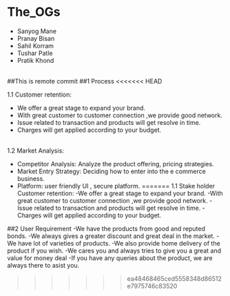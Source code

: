 # The_OGs 
- Sanyog Mane
- Pranay Bisan
- Sahil Korram
- Tushar Patle
- Pratik Khond
<br>
##This is remote commit
##1 Process
<<<<<<< HEAD
  
  1.1 Customer retention:
  - We offer a great stage to expand your brand.
  - With great customer to customer connection ,we provide good network.
  - Issue related to transaction and products will get resolve in time.
  - Charges will get applied according to your budget.
<br>
1.2 Market Analysis:

- Competitor Analysis: Analyze the product offering, pricing strategies.
- Market Entry Strategy: Deciding how to enter into the e commerce business.
- Platform: user friendly UI , secure platform. 
=======
  1.1 Stake holder 
  Customer retention:
  -We offer a great stage to expand your brand.
  -With great customer to customer connection ,we provide good network.
  -Issue related to transaction and products will get resolve in time.
  -Charges will get applied according to your budget.
  
##2 User Requirement
  -We have the products from good and reputed bonds.
  -We always gives a greater discount and great deal in the market.
  -We have lot of varieties of products.
  -We also provide home delivery of the product if you wish.
  -We cares you and always tries to give you a great and value for money deal
  -If you have any queries about the product, we are always there to asist you.
>>>>>>> ea48468465ced5558348d86512e7975746c83520
